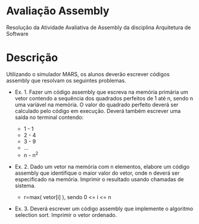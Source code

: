 # Avaliação Assembly

Resolução da Atividade Avaliativa de Assembly da disciplina Arquitetura de Software

# Descrição
Utilizando o simulador MARS, os alunos deverão escrever códigos assembly que resolvam os seguintes problemas.

- Ex. 1. Fazer um código assembly que escreva na memória primária um vetor contendo a sequência dos quadrados perfeitos de 1 até n, sendo n uma variável na memória. O valor do quadrado perfeito deverá ser calculado pelo código em execução.
Deverá também escrever uma saída no terminal contendo:

  - 1 - 1
  - 2 - 4
  - 3 - 9
  - …
  - n - n<sup>2</sup>

- Ex. 2. Dado um vetor na memória com n elementos, elabore um código assembly que identifique o maior valor do vetor, onde n deverá ser especificado na memória. Imprimir o resultado usando chamadas de sistema.

  - r=max( vetor[i] ), sendo 0 <= i <= n 


- Ex. 3. Deverá escrever um código assembly que implemente o algoritmo selection sort. Imprimir o vetor ordenado.

